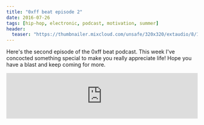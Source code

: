 ```yaml
---
title: "0xff beat episode 2"
date: 2016-07-26
tags: [hip-hop, electronic, podcast, motivation, summer]
header:
  teaser: "https://thumbnailer.mixcloud.com/unsafe/320x320/extaudio/8/1/8/2/01c8-8a87-449e-a9d8-5f82d683e78e"
---
```


Here's the second episode of the 0xff beat podcast. This week I've concocted something special to make you really appreciate life! Hope you have a blast and keep coming for more.

<iframe width="100%" height="120" src="https://www.mixcloud.com/widget/iframe/?hide_cover=1&light=1&feed=%2F0xff-beat%2F0xff-beat-episode-2%2F" frameborder="0" ></iframe>
